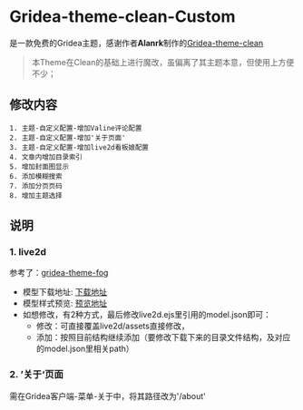 # Gridea-theme-clean-Custom
是一款免费的Gridea主题，感谢作者**Alanrk**制作的[Gridea-theme-clean](https://github.com/Alanrk/Gridea-theme-clean) 

>本Theme在Clean的基础上进行魔改，虽偏离了其主题本意，但使用上方便不少；

## 修改内容
    1. 主题-自定义配置-增加Valine评论配置
    2. 主题-自定义配置-增加'关于页面'
    3. 主题-自定义配置-增加live2d看板娘配置
    4. 文章内增加目录索引
    5. 增加封面图显示
    6. 添加模糊搜索
    7. 添加分页页码
    8. 增加主题选择
 
## 说明
### 1. live2d
参考了：[gridea-theme-fog](https://github.com/850552586/gridea-theme-fog)
- 模型下载地址: [下载地址](https://gitee.com/ericam/live2d-widget-models)
- 模型样式预览: [预览地址](https://blog.csdn.net/wang_123_zy/article/details/87181892)
- 如想修改，有2种方式，最后修改live2d.ejs里引用的model.json即可：
  - 修改：可直接覆盖live2d/assets直接修改，
  - 添加：按照目前结构继续添加（要修改下载下来的目录文件结构，及对应的model.json里相关path）

### 2. ’关于‘页面
需在Gridea客户端-菜单-关于中，将其路径改为'/about'

